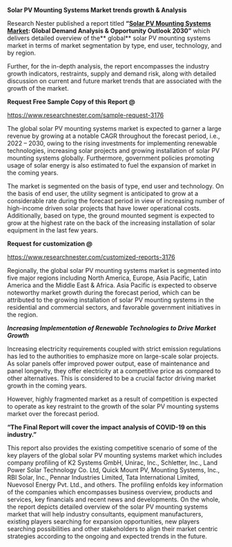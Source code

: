 ﻿<a name="_hlk74237909"></a>**Solar PV Mounting Systems Market trends growth & Analysis**

Research Nester published a report titled **“[Solar PV Mounting Systems Market](https://www.researchnester.com/reports/solar-pv-mounting-systems-market/3176): Global Demand Analysis & Opportunity Outlook 2030”** which delivers detailed overview of the** global** solar PV mounting systems market in terms of market segmentation by type, end user, technology, and by region.

Further, for the in-depth analysis, the report encompasses the industry growth indicators, restraints, supply and demand risk, along with detailed discussion on current and future market trends that are associated with the growth of the market.

**Request Free Sample Copy of this Report @**

<https://www.researchnester.com/sample-request-3176> 

The global solar PV mounting systems market is expected to garner a large revenue by growing at a notable CAGR throughout the forecast period, i.e., 2022 – 2030, owing to the rising investments for implementing renewable technologies, increasing solar projects and growing installation of solar PV mounting systems globally. Furthermore, government policies promoting usage of solar energy is also estimated to fuel the expansion of market in the coming years.

The market is segmented on the basis of type, end user and technology. On the basis of end user, the utility segment is anticipated to grow at a considerable rate during the forecast period in view of increasing number of high-income driven solar projects that have lower operational costs. Additionally, based on type, the ground mounted segment is expected to grow at the highest rate on the back of the increasing installation of solar equipment in the last few years.

**Request for customization @**

<https://www.researchnester.com/customized-reports-3176> 

Regionally, the global solar PV mounting systems market is segmented into five major regions including North America, Europe, Asia Pacific, Latin America and the Middle East & Africa. Asia Pacific is expected to observe noteworthy market growth during the forecast period, which can be attributed to the growing installation of solar PV mounting systems in the residential and commercial sectors, and favorable government initiatives in the region.

***Increasing Implementation of Renewable Technologies to Drive Market Growth***

Increasing electricity requirements coupled with strict emission regulations has led to the authorities to emphasize more on large-scale solar projects. As solar panels offer improved power output, ease of maintenance and panel longevity, they offer electricity at a competitive price as compared to other alternatives. This is considered to be a crucial factor driving market growth in the coming years. 

However, highly fragmented market as a result of competition is expected to operate as key restraint to the growth of the solar PV mounting systems market over the forecast period.

**“The Final Report will cover the impact analysis of COVID-19 on this industry.”**

This report also provides the existing competitive scenario of some of the key players of the global solar PV mounting systems market which includes company profiling of K2 Systems GmbH, Unirac, Inc., Schletter, Inc., Land Power Solar Technology Co. Ltd, Quick Mount PV, Mounting Systems, Inc., RBI Solar, Inc., Pennar Industries Limited, Tata International Limited, Nuevosol Energy Pvt. Ltd., and others. The profiling enfolds key information of the companies which encompasses business overview, products and services, key financials and recent news and developments. On the whole, the report depicts detailed overview of the solar PV mounting systems market that will help industry consultants, equipment manufacturers, existing players searching for expansion opportunities, new players searching possibilities and other stakeholders to align their market centric strategies according to the ongoing and expected trends in the future.      




